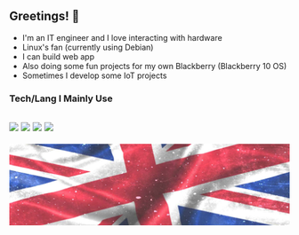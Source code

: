 ## Greetings! 👋
- I'm an IT engineer and I love interacting with hardware
- Linux's fan (currently using Debian)
- I can build web app 
- Also doing some fun projects for my own Blackberry (Blackberry 10 OS)
- Sometimes I develop some IoT projects

### Tech/Lang I Mainly Use
<img src="https://img.shields.io/badge/SvelteKit-FF3E00?style=for-the-badge&logo=Svelte&logoColor=white"> <img src="https://img.shields.io/badge/TypeScript-007ACC?style=for-the-badge&logo=typescript&logoColor=white"> <img src="https://img.shields.io/badge/Python-FFD43B?style=for-the-badge&logo=python&logoColor=blue"> <img src="https://img.shields.io/badge/Sqlite-003B57?style=for-the-badge&logo=sqlite&logoColor=white">
-
![union-jack](img/union-jack.jpg)
